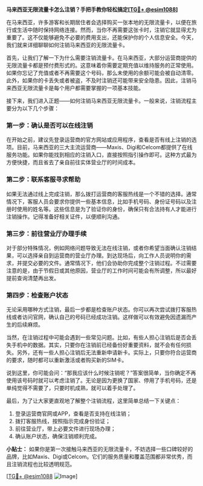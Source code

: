 **马来西亚无限流量卡怎么注销？手把手教你轻松搞定[[TG💪+ @esim1088](https://t.me/s/esim1088)]**

在马来西亚，许多游客和长期居住者会选择购买一张本地的无限流量卡，以便在旅行或生活中随时保持网络连接。然而，当你不再需要这张卡时，注销它就显得尤为重要了。这不仅能够避免不必要的费用支出，还能保护你的个人信息安全。今天，我们就来详细聊聊如何注销马来西亚的无限流量卡。

首先，让我们了解一下为什么需要注销流量卡。在马来西亚，大部分运营商提供的无限流量卡都是预付费形式的。这意味着你需要定期充值以维持服务的正常使用。如果你忘记了充值或者不再需要这个号码，那么未使用的余额可能会被自动清零。此外，如果你的卡丢失或者被盗，不及时注销还可能带来安全隐患。因此，注销马来西亚无限流量卡是每个用户都需要掌握的一项基本技能。

接下来，我们进入正题——如何注销马来西亚无限流量卡。一般来说，注销流程主要分为以下几个步骤：

### **第一步：确认是否可以在线注销**
在开始之前，建议先登录运营商的官方网站或应用程序，查看是否有线上注销的选项。目前，马来西亚的三大主流运营商——Maxis、Digi和Celcom都提供了在线服务功能。如果你能找到相应的注销入口，直接按照指引操作即可。这种方式最为方便快捷，而且省去了亲自前往实体营业厅的时间成本。

### **第二步：联系客服寻求帮助**
如果无法通过线上完成注销，那么拨打运营商的客服热线是一个不错的选择。通常情况下，客服人员会要求你提供一些基本信息，比如手机号码、身份证号码以及注册时使用的姓名等。这些信息是为了验证你的身份，确保只有合法持有人才能进行注销操作。记得准备好相关证件，以便顺利沟通。

### **第三步：前往营业厅办理手续**
对于部分特殊情况，例如网络问题导致无法在线注销，或者你希望当面确认注销结果，可以选择亲自到运营商的营业厅办理。到达现场后，向工作人员说明你的需求，并提交必要的文件。通常情况下，他们会协助你完成整个注销过程。不过需要注意的是，由于节假日或其他原因，营业厅的工作时间可能会有所调整，所以最好提前查询清楚再出发。

### **第四步：检查账户状态**
无论采用哪种方式注销，最后一步都是检查账户状态。你可以再次尝试拨打客服热线或者访问官网，确认自己的号码已经成功注销。这样做可以有效避免因遗漏而产生的后续麻烦。

当然，在注销过程中可能会遇到一些常见问题。比如，有些人担心注销后是否会丢失手机中的数据。其实，只要你在注销前已经备份好重要资料，就不会有任何损失。另外，还有一些人担心注销后无法重新申请新卡。实际上，只要你符合运营商的要求，随时都可以重新激活或者购买新的SIM卡。

说到这里，你可能会问：“那我应该什么时候注销呢？”答案很简单，当你确定不再使用该号码时就可以考虑注销了。无论是因为更换了国家、停用了手机号码，还是单纯觉得不需要了，只要时机成熟，就可以着手处理了。

最后，为了让大家更直观地了解整个注销流程，这里简单总结一下关键点：
1. 登录运营商官网或APP，查看是否支持在线注销；
2. 拨打客服热线，按照指示完成身份验证；
3. 前往营业厅，带上必要文件进行现场办理；
4. 确认账户状态，确保注销顺利完成。

**小贴士：** 如果你是第一次接触马来西亚的无限流量卡，不妨选择一些口碑较好的品牌，比如Maxis、Digi或Celcom。它们的服务质量和覆盖范围都非常优秀，而且注销流程也比较透明规范。

[[TG💪+ @esim1088](https://t.me/s/esim1088) ![Image](https://i.postimg.cc/4NQfJmqS/Snipaste-2025-05-13-00-14-12.png)]
